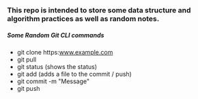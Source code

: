 ### This repo is intended to store some data structure and algorithm practices as well as random notes. 


##### Some Random Git CLI commands
* git clone https:www.example.com
* git pull
* git status (shows the status)
* git add (adds a file to the commit / push)
* git commit -m "Message"
* git push

